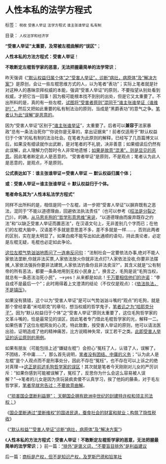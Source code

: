 # 人性本私的法学方程式

标签： `税收` `受害人举证` `法学方程式` `谁主张谁举证` `私有制` 

目录： `人权法学和经济学`

**“受害人举证”太重要，及常被左棍曲解的“误区”**；

**人性本私的方法方程式：受害人举证**！

**不敢断定左棍哲学家的恶意，无法把握最简单的法学常识**；

昨天强调《[“默认权益归属个体”之“受害人举证”，诊断“病灶，病原体”及“解决方案”](../../../2013/1/23/全部博文原创，全部观点原创；.md)》是原创，会让一些左棍思维方式的人，以为笔者“表功”；实际上笔者就是针对这种人的愚昧崇拜权威的本能，强调“受害人举证”的原则，不要指望从别处看到权威，才把它当一回事！因为极可能根本找不到别的出处，但是它又太重要了。不出所料的是，真的有一些左棍，[试图将“受害者原则”混同于“谁主张谁举证（谁维护）”，](../../../2012/8/19/受害者举证的法治，不是政府权力无限的监管.md)然后又把如此重要的私有制法治的原则，当成是“黑爵表功”的意气之争。[笔者认为此“误解”是恶意的](../../../2012/3/9/偷换概念，垄断语言，阻塞沟通.md)。

因为“受害人举证”区别于[“谁主张谁举证](../../../2012/9/5/举证责任倒置的“转基因有害论”；.md)”，太重要了。后者可以**兼容于**法家暴政“总有一条法治死你”“你说你是无辜的，拿出证据来”！前者仅适用于“默认权益归于个体”的私有制的法治社会。在笔者为此原则的解释，已经写了几百篇博文以后，如果没有细读就作出武断，是对笔者的不礼貌，决非善意；如果细读后仍然有此误解，此人理解力仍暂时令人非常地遗憾；[如果是故意“混淆”，则是显见的恶意](../../../2009/5/12/汉语缺乏简明精确定义能力易被恶意曲解.md)。因此笔者断定此人是恶意的。“受害者举证”是原则，不是观点；笔者认为此人是恶意的，是观点，不是原则。



**公式表达如下：谁主张谁举证＝受害人举证
－ 默认权益归属个体；**

**或：受害人举证＝谁主张谁举证 ＋ 默认权益归于个体。**

**笔者命名其为“人性本私法学方程式”**

同样不出所料的是，相信是同一个左棍，进一步把“受害人举证”以摒弃既有之恶法，混同于“不能以道德理由，回避依法执法责任”（也可以参考《[枉法是分裂之门](../../../2009/7/12/枉法人治乃分裂之门.md)》）。的确，[从马恩毛狗的“哲学形意思维”来说](../../../2009/4/17/形意思维：科学类思维和哲学类思维的根本区别.md)，“以道德理由而废弃既存之约法”和“以缺乏受害人举证而置恶法”，在汉语文句上，无非差别几个字而已；在他们的左棍大脑中，汉语差不多就是意思差不多，差不多就是一样……，否则此两者的区别，实在是太明显了。如果白痴不能写出如此通顺的语句，持此类论者，必定是左棍无疑，毛棍也必定如此争论。

[这位左棍气势汹汹地质问了一连串反问句](../../../2013/1/23/佛山夫妻案中的默认权益，公益诉讼，国进民退.md)：“法制社会一定要依法办事,绝对不能人家依法垄断,你就非法买票,人家依法放火你就非法点灯?人家依法没收,你要非法摆摊,人家依法强拆你要非法建筑,人家依法钓鱼你且非法卖淫?”，其含义就是“公有制帝的所有恶法，都要一条条地用到无权小民身上”，换言之，毛狗是说“毛狗当权，就总有一条恶法治死小民”，——>yes！从来都是如此！[千万要相信他们的许诺](../../../2012/8/31/让民主滚开！特权工人阶级不答应！.md)：“李自成不是最后一个”；此时用得着上文澄清的结论（不仅仅是观点）：《[依法执法，不是镇压](../../../2009/7/12/政府依法执法不是镇压.md)》。

如果没有猜错，这个以为“受害人举证”是可以气势汹汹斗嘴的“观点”的毛狗，就是那个曾经拿着“米哈耶克”的章句，想当权威的哲学鬼子，[笔者讥之为“哈耶克分子”](../../../2011/2/26/哈耶克分子和“民主的权威”.md)。因为“默认权益归于个体”之“受害人举证”原则太重要了，这位毛狗哲学家的文革斗嘴的，恰是最常见的误区，因此笔者专门借此毛棍哲学家的光，解释一二。如果伤害了这位左棍网友的心灵，特此致歉，按受害人举证的原则，他可以请法医出验，证明造成了他的精神痛苦，比方说精神失常，误工若干之类。[此即受害人举证的诉讼原则的用例](../../../2012/4/20/没有受害人的“正义”的受害人.md)。

如果有朋友（可能包括上述“嫌疑左棍”）会担心“冤枉了人，认错了人，误解了，不团结，不中庸……”，那么首先说明，[笔者没有团结、中庸的义务](../../../2012/4/21/乌合之众不可留，乌龙之勇不可有！.md)；“认为此人是左棍”是个人观点而不是刑事处分，因此不存在“冤枉”，也不存在可以上诉之的绝对真理——>[这正是前述毛狗哲学家的误区](../../../2011/3/6/利益沟通＝敌我识别.md)！其次就是笔者今天刚刚对儿女的严厉训斥：“如果你感到可能被误解了，冤枉了，反思你为什么会这么容易被人误解？”——>笔者的儿女是因为贪玩装疯卖傻不认真学习，挨了他妈的藤条，对于毛左哲学家，[笔者早就忠告过：不要故意曲解](../../../2010/7/29/任何人有反击侵害的天赋权力.md)。

《[“损害国企垄断利益罪”； 天朝国企拥有欧洲中世纪的封建特许权和领主司法权；](../../../2013/1/23/佛山夫妻案中的默认权益，公益诉讼，国进民退.md)》

《[国企垄断通过“垄断维权”的国进民退，蚕食社会的财富和就业；构筑了隐性税收](../../../2013/1/23/佛山小夫妻案中展示未来的“天堂&nbsp;or&nbsp;地狱”.md)》

《[“默认权益”“受害人举证”诊断“病灶，病原体”及“解决方案”](../../../2013/1/23/全部博文原创，全部观点原创；.md)》

《**人性本私的方法方程式：受害人举证**！**不敢断定左棍哲学家的恶意，无法把握最简单的法学常识**；》前一篇：[“排外”是褒义词，“不要盲目排外”是利益建议](../../../2013/1/24/“排外”是褒义词，“不要盲目排外”是利益建议.md)

后一篇：[商标是产权，但不是知识产权，及罗斯巴德和铅笔社](../../../2013/1/24/商标是产权，但不是知识产权，及罗斯巴德和铅笔社.md)